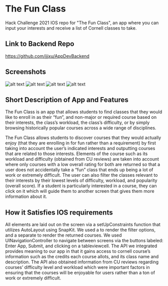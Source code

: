 # The Fun Class
Hack Challenge 2021 IOS repo for "The Fun Class", an app where you can input your interests and receive a list of Cornell classes to take. 

## Link to Backend Repo
https://github.com/jjjxu/AppDevBackend

## Screenshots
![alt text](https://github.coecis.cornell.edu/lls96/The-Fun-Class-IOS/blob/main/homePage.png?)
![alt text](https://github.coecis.cornell.edu/lls96/The-Fun-Class-IOS/blob/main/Interests.png?)
![alt text](https://github.coecis.cornell.edu/lls96/The-Fun-Class-IOS/blob/main/ClassResults.png?)
![alt text](https://github.coecis.cornell.edu/lls96/The-Fun-Class-IOS/blob/main/ClassSpec.png?)

## Short Description of App and Features
The Fun Class is an app that allows students to find classes that they would like to enroll in as their “fun”, and non-major or required course based on their interests, the class’s workload, the class’s difficulty, or by simply browsing historically popular courses across a wide range of disciplines.

The Fun Class allows students to discover courses that they would actually enjoy (that they are enrolling in for fun rather than a requirement) by first taking into account the user’s indicated interests and outputting courses that are related to those interests. Elements of the course such as its workload and difficulty (obtained from CU reviews) are taken into account where only courses with a low overall rating for both are returned so that a user does not accidentally take a “fun” class that ends up being a lot of work or extremely difficult. The user can also filter the classes relevant to their interests by their lowest levels of difficulty, workload, and popularity (overall score). If a student is particularly interested in a course, they can click on it which will guide them to another screen that gives them more information about it. 

## How it Satisfies IOS requirements
All elements are laid out on the screen via a setUpConstraints function that utilizes AutoLayout using SnapKit. We used a <UICollectionView> to render the filter options, and a separate <UITableView> to render the returned courses. We used UINavigationController to navigate between screens via the buttons labeled: Enter App, Submit, and clicking on a tableviewcell. The API we integrated provides meaning to our app in that it gains access to cornell course’s information such as the credits each course allots, and its class name and description. The API also obtained information from CU reviews regarding courses’ difficulty level and workload which were important factors in ensuring that the courses will be enjoyable for users rather than a ton of work or extremely difficult. 

